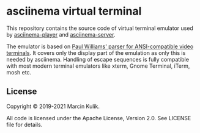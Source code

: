 # asciinema virtual terminal

This repository contains the source code of virtual terminal emulator used
by [asciinema-player](https://github.com/asciinema/asciinema-player) and
[asciinema-server](https://github.com/asciinema/asciinema-server).

The emulator is based on
[Paul Williams' parser for ANSI-compatible video terminals](https://www.vt100.net/emu/dec_ansi_parser).
It covers only the display part of the emulation as only this is needed
by asciinema. Handling of escape sequences is fully compatible
with most modern terminal emulators like xterm, Gnome Terminal, iTerm, mosh etc.

## License

Copyright &copy; 2019-2021 Marcin Kulik.

All code is licensed under the Apache License, Version 2.0. See LICENSE file for details.
